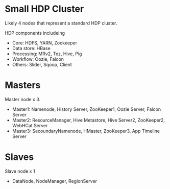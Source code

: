 Small HDP Cluster
=================

Likely 4 nodes that represent a standard HDP cluster.

HDP components includeing
- Core: HDFS, YARN, Zookeeper
- Data store: HBase
- Processing: MRv2, Tez, Hive, Pig
- Workflow: Oozie, Falcon
- Others: Slider, Sqoop, Client

# Masters
Master node x 3.
- Master1: Namenode, History Server, ZooKeeper1, Oozie Server, Falcon Server
- Master2: ResourceManager, Hive Metastore, Hive Server2, ZooKeeper2, WebHCat Server
- Master3: SecoundaryNamenode, HMaster, ZooKeeper3, App Timeline Server

# Slaves
Slave node x 1
- DataNode, NodeManager, RegionServer

